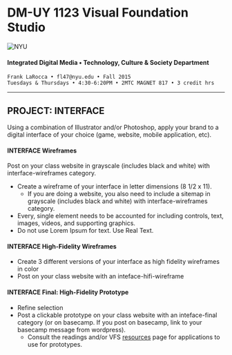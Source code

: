 # DM-UY 1123 Visual Foundation Studio

![NYU](http://ws2.polishedsolid.com/de/nyu_soe_logo.png)
#### Integrated Digital Media • Technology, Culture & Society Department 

    Frank LaRocca • fl47@nyu.edu • Fall 2015 
    Tuesdays & Thursdays • 4:30-6:20PM • 2MTC MAGNET 817 • 3 credit hrs

---


## PROJECT: INTERFACE
Using a combination of Illustrator and/or Photoshop, apply your brand to a digital interface of your choice (game, website, mobile application, etc).

#### INTERFACE Wireframes    
Post on your class website in grayscale (includes black and white) with interface-wireframes category. 
* Create a wireframe of your interface in letter dimensions (8 1/2 x 11). 
  * If you are doing a website, you also need to include a sitemap in grayscale (includes black and white) with interface-wireframes category. 
* Every, single element needs to be accounted for including controls, text, images, videos, and supporting graphics. 
* Do not use Lorem Ipsum for text. Use Real Text.

#### INTERFACE High-Fidelity Wireframes  
* Create 3 different versions of your interface as high fidelity wireframes in color
* Post on your class website with an inteface-hifi-wireframe

#### INTERFACE Final: High-Fidelity Prototype 
* Refine selection
* Post a clickable prototype on your class website with an inteface-final category (or on basecamp. If you post on basecamp, link to your basecamp message from wordpress).
  * Consult the readings and/or VFS <a href="../dm1123_vfs_recommended_resources.md">resources</a> page for applications to use for prototypes.




